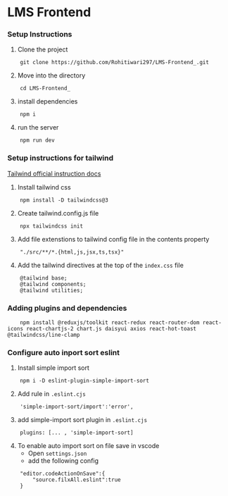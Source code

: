 # LMS Frontend

### Setup Instructions

1. Clone the project
```
    git clone https://github.com/Rohitiwari297/LMS-Frontend_.git
```
2. Move into the directory
```
    cd LMS-Frontend_
```
3. install dependencies
```
    npm i
```
4. run the server
```
    npm run dev
```

### Setup instructions for tailwind
[Tailwind official instruction docs](https://tailwindcss.com/docs/instruction)

1. Install tailwind css
```
    npm install -D tailwindcss@3
```
2. Create tailwind.config.js file
```
    npx tailwindcss init
```

3. Add file extenstions to tailwind config file in the contents property
```
    "./src/**/*.{html,js,jsx,ts,tsx}"
```

4. Add the tailwind directives at the top of the `index.css` file
```
    @tailwind base;
    @tailwind components;
    @tailwind utilities;
```
### Adding plugins and dependencies
```
    npm install @reduxjs/toolkit react-redux react-router-dom react-icons react-chartjs-2 chart.js daisyui axios react-hot-toast @tailwindcss/line-clamp
```

### Configure auto inport sort eslint
1. Install simple import sort
```
    npm i -D eslint-plugin-simple-import-sort
```
2. Add rule in `.eslint.cjs`
```
    'simple-import-sort/import':'error',
```

3. add simple-import sort plugin in `.eslint.cjs`
```
    plugins: [... , 'simple-import-sort]
```
4. To enable auto import sort on file save in vscode
    - Open `settings.json`
    - add the following config
```
    "editor.codeActionOnSave":{
        "source.filxAll.eslint":true
    }
```
